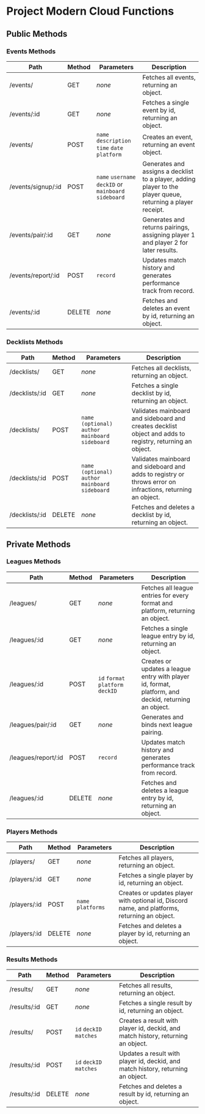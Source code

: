 # Project Modern Cloud Functions

## Public Methods

### Events Methods

Path | Method | Parameters | Description
--- | --- | --- | ---
   /events/ | GET | *none* | Fetches all events, returning an object.
   /events/:id | GET | *none* | Fetches a single event by id, returning an object.
   /events/ | POST | `name` `description` `time` `date` `platform` | Creates an event, returning an event object.
   /events/signup/:id | POST | `name` `username` `deckID` or `mainboard` `sideboard` | Generates and assigns a decklist to a player, adding player to the player queue, returning a player receipt.
   /events/pair/:id | GET | *none* | Generates and returns pairings, assigning player 1 and player 2 for later results.
   /events/report/:id | POST | `record` | Updates match history and generates performance track from record.
   /events/:id | DELETE | *none* | Fetches and deletes an event by id, returning an object.

### Decklists Methods

Path | Method | Parameters | Description
--- | --- | --- | ---
   /decklists/ | GET | *none* | Fetches all decklists, returning an object.
   /decklists/:id | GET | *none* | Fetches a single decklist by id, returning an object.
   /decklists/ | POST | `name (optional)` `author` `mainboard` `sideboard` | Validates mainboard and sideboard and creates decklist object and adds to registry, returning an object.
   /decklists/:id | POST | `name (optional)` `author` `mainboard` `sideboard` | Validates mainboard and sideboard and adds to registry or throws error on infractions, returning an object.
   /decklists/:id | DELETE | *none* | Fetches and deletes a decklist by id, returning an object.

## Private Methods

### Leagues Methods

Path | Method | Parameters | Description
--- | --- | --- | ---
   /leagues/ | GET | *none* | Fetches all league entries for every format and platform, returning an object.
   /leagues/:id | GET | *none* | Fetches a single league entry by id, returning an object.
   /leagues/:id | POST | `id` `format` `platform` `deckID` | Creates or updates a league entry with player id, format, platform, and deckid, returning an object.
   /leagues/pair/:id | GET | *none* | Generates and binds next league pairing.
   /leagues/report/:id | POST | `record` | Updates match history and generates performance track from record.
   /leagues/:id | DELETE | *none* | Fetches and deletes a league entry by id, returning an object.

### Players Methods

Path | Method | Parameters | Description
--- | --- | --- | ---
   /players/ | GET | *none* | Fetches all players, returning an object.
   /players/:id | GET | *none* | Fetches a single player by id, returning an object.
   /players/:id | POST | `name` `platforms` | Creates or updates player with optional id, Discord name, and platforms, returning an object.
   /players/:id | DELETE | *none* | Fetches and deletes a player by id, returning an object.

### Results Methods

Path | Method | Parameters | Description
--- | --- | --- | ---
   /results/ | GET | *none* | Fetches all results, returning an object.
   /results/:id | GET | *none* | Fetches a single result by id, returning an object.
   /results/ | POST | `id` `deckID` `matches` | Creates a result with player id, deckid, and match history, returning an object.
   /results/:id | POST | `id` `deckID` `matches` | Updates a result with player id, deckid, and match history, returning an object.
   /results/:id | DELETE | *none* | Fetches and deletes a result by id, returning an object.
